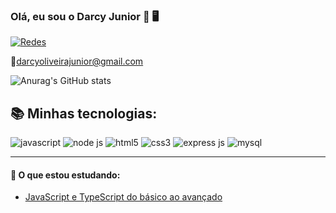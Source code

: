 ### Olá, eu sou o Darcy Junior 👋 🖥️
[![Redes](https://img.shields.io/badge/LinkedIn-0077B5?style=for-the-badge&logo=linkedin&logoColor=white)](https://www.linkedin.com/in/darcy-aparecido-de-oliveira-junior/)<br/>

📧darcyoliveirajunior@gmail.com <br/>

![Anurag's GitHub stats](https://github-readme-stats.vercel.app/api?username=DarcyJR&show_icons=true&theme=transparent)

## 📚 Minhas tecnologias:
<div style="display:inline-block">
<img alt="javascript" src="https://img.shields.io/badge/JavaScript-F7DF1E?style=for-the-badge&logo=javascript&logoColor=black">
<img alt="node js" src="https://img.shields.io/badge/Node.js-43853D?style=for-the-badge&logo=node.js&logoColor=white">
<img alt="html5" src="https://img.shields.io/badge/HTML5-E34F26?style=for-the-badge&logo=html5&logoColor=white">
<img alt="css3" src="https://img.shields.io/badge/CSS3-1572B6?style=for-the-badge&logo=css3&logoColor=white">
<img alt="express js" src="https://img.shields.io/badge/Express.js-404D59?style=for-the-badge">
<img alt="mysql" src="https://img.shields.io/badge/MySQL-00000F?style=for-the-badge&logo=mysql&logoColor=white">
</div><hr>

#### 📖 O que estou estudando:
- [JavaScript e TypeScript do básico ao avançado](https://www.udemy.com/course/curso-de-javascript-moderno-do-basico-ao-avancado/?kw=javascript&src=sac)
